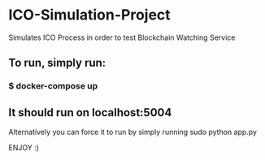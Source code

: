 # ICO-Simulation-Project

Simulates ICO Process in order to test Blockchain Watching Service

## To run, simply run: 
### $ docker-compose up 
## It should run on localhost:5004

Alternatively you can force it to run by simply running sudo python app.py

ENJOY :)

